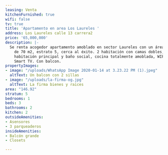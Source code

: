 ```yaml
---
leasing: Venta
kitchenFurnished: true
wifi: false
tv: true
title: 'Apartamento en area Los Laureles '
address: Los Laureles calle 13 carrera2
price: '65,000,000'
description: |-
  Se renta acogedor apartamento amoblado en sector Laureles con un área
    de 70 m2, estrato 5, cerca al éxito. 2 habitación con camas dobles, con baño en
    habitación principal y baño social, cocina totalmente amoblada, WIFI, televisión
    Smart TV. Con balcon.
propertyImages:
- image: "/uploads/WhatsApp Image 2020-01-14 at 3.23.22 PM (1).jpeg"
  altText: Un balcon con 2 sillas
- image: "/uploads/la-firma-og.jpg"
  altText: La firma bienes y raices
area: "146.92"
stratum: 5
bedrooms: 1
beds: 3
bathrooms: 2
kitchen: 2
outsideAmenities:
- Asensores
- 3 parqueaderos
insideAmenities:
- Balcón grande
- Closets

---
```

